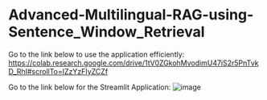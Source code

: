 # Advanced-Multilingual-RAG-using-Sentence_Window_Retrieval
Go to the link below to use the application efficiently:
https://colab.research.google.com/drive/1tV0ZGkohMvodimU47iS2r5PnTvkD_RhI#scrollTo=IZzYzFIyZCZf

Go to the link below for the Streamlit Application:
![image](https://github.com/PiyushLavaniya/Advanced-Multilingual-RAG-using-Sentence_Window_Retrieval/assets/137404188/5384273d-c069-41f7-b755-12065e848e12)

